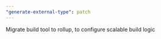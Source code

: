 ```yaml
---
"generate-external-type": patch
---
```


Migrate build tool to rollup, to configure scalable build logic
